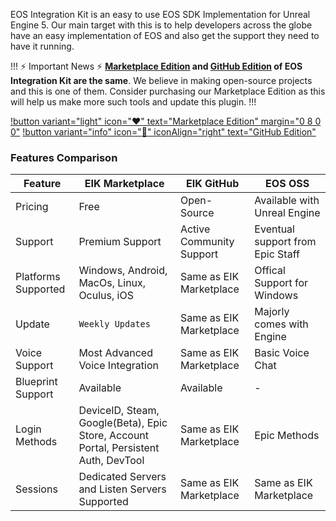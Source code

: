 EOS Integration Kit is an easy to use EOS SDK Implementation for Unreal Engine 5. Our main target with this is to help developers across the globe have an easy implementation of EOS and also get the support they need to have it running. 

!!! :zap: Important News :zap:
**[Marketplace Edition](https://www.unrealengine.com/marketplace/en-US/product/eos-integration-kit) and [GitHub Edition](https://github.com/betidestudio/EOSIntegrationKit)  of EOS Integration Kit are the same**. We believe in making open-source projects and this is one of them. Consider purchasing our Marketplace Edition as this will help us make more such tools and update this plugin.
!!!

[!button variant="light" icon=":heart:" text="Marketplace Edition" margin="0 8 0 0"](https://www.unrealengine.com/marketplace/en-US/product/eos-integration-kit)
[!button variant="info" icon=":rocket:" iconAlign="right" text="GitHub Edition"](https://github.com/betidestudio/EOSIntegrationKit)

### Features Comparison

Feature  | **EIK Marketplace**  | EIK GitHub| EOS OSS
---   | ---   | ---    | ---
Pricing | Free | Open-Source | Available with  Unreal Engine
Support | Premium Support | Active Community Support | Eventual support from Epic Staff
Platforms Supported | Windows, Android, MacOs, Linux, Oculus, iOS | Same as EIK Marketplace | Offical Support for Windows
Update | `Weekly Updates` | Same as EIK Marketplace | Majorly comes with Engine
Voice Support | Most Advanced Voice Integration | Same as EIK Marketplace | Basic Voice Chat
Blueprint Support | Available | Available | -
Login Methods | DeviceID, Steam, Google(Beta), Epic Store, Account Portal, Persistent Auth, DevTool | Same as EIK Marketplace | Epic Methods
Sessions | Dedicated Servers and Listen Servers Supported | Same as EIK Marketplace | Same as EIK Marketplace


